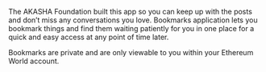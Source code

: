 The AKASHA Foundation built this app so you can keep up with the posts and don’t miss any conversations you love. Bookmarks application lets you bookmark things and find them waiting patiently for you in one place for a quick and easy access at any point of time later. 

Bookmarks are private and are only viewable to you within your Ethereum World account.